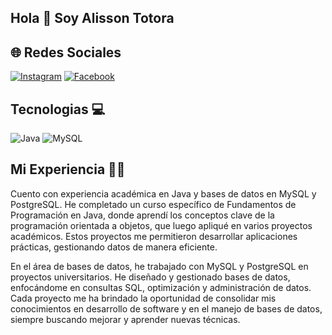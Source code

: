 ## Hola 👋 Soy Alisson Totora

## 🌐 Redes Sociales
[![Instagram](https://img.shields.io/badge/Instagram-%23E4405F.svg?style=for-the-badge&logo=Instagram&logoColor=white)](https://www.instagram.com/alis.yesenia/)
[![Facebook](https://img.shields.io/badge/Facebook-%231877F2.svg?style=for-the-badge&logo=Facebook&logoColor=white)](https://www.facebook.com/yesenia.totora/)
  
 ## Tecnologias 💻
![Java](https://img.shields.io/badge/java-%23ED8B00.svg?style=for-the-badge&logo=openjdk&logoColor=white)
![MySQL](https://img.shields.io/badge/mysql-%2300f.svg?style=for-the-badge&logo=mysql&logoColor=white)
<br/>

## Mi Experiencia 👨‍💻
Cuento con experiencia académica en Java y bases de datos en MySQL y PostgreSQL. He completado un curso específico de Fundamentos de Programación en Java, donde aprendí los conceptos clave de la programación orientada a objetos, que luego apliqué en varios proyectos académicos. Estos proyectos me permitieron desarrollar aplicaciones prácticas, gestionando datos de manera eficiente.

En el área de bases de datos, he trabajado con MySQL y PostgreSQL en proyectos universitarios. He diseñado y gestionado bases de datos, enfocándome en consultas SQL, optimización y administración de datos. Cada proyecto me ha brindado la oportunidad de consolidar mis conocimientos en desarrollo de software y en el manejo de bases de datos, siempre buscando mejorar y aprender nuevas técnicas.
<br/>

